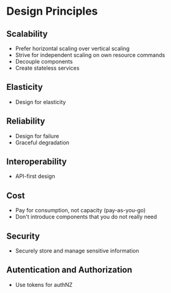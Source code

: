# Design Principles

## Scalability
- Prefer horizontal scaling over vertical scaling
- Strive for independent scaling on own resource commands
- Decouple components
- Create stateless services

## Elasticity 
- Design for elasticity 

## Reliability 
- Design for failure
- Graceful degradation

## Interoperability
- API-first design

## Cost
- Pay for consumption, not capacity (pay-as-you-go)
- Don't introduce components that you do not really need

## Security
- Securely store and manage sensitive information

## Autentication and Authorization
- Use tokens for authNZ
